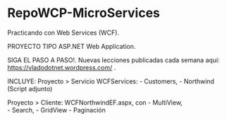 # RepoWCP-MicroServices
 Practicando con Web Services (WCF).

PROYECTO TIPO ASP.NET Web Application.

SIGA EL PASO A PASO!.
Nuevas lecciones publicadas cada semana aquí:
https://vladodotnet.wordpress.com/ .

INCLUYE:
Proyecto > Servicio WCFServices:
		- Customers, 
		- Northwind (Script adjunto)

Proyecto > Cliente: WCFNorthwindEF.aspx, con 
		- MultiView,  
		- Search,
		- GridView
		- Paginación
